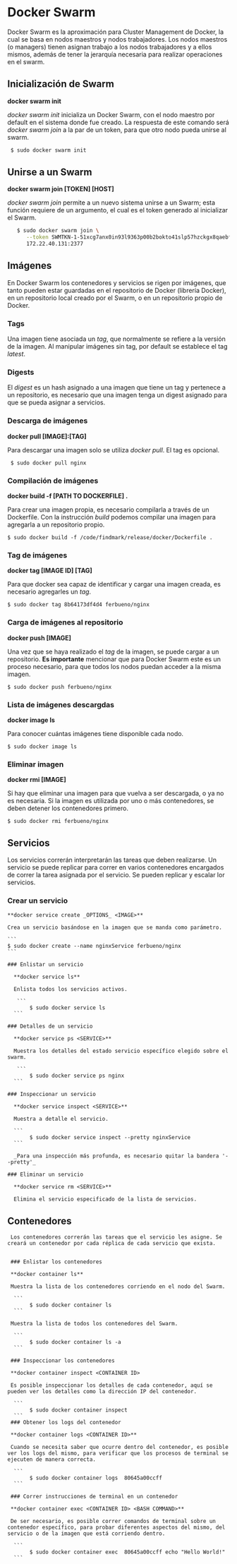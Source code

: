 # Docker Swarm

Docker Swarm es la aproximación para Cluster Management de Docker, la cual se basa en nodos maestros y nodos trabajadores. Los nodos maestros (o managers) tienen asignan trabajo a los nodos trabajadores y a ellos mismos, además de tener la jerarquía necesaria para realizar operaciones en el swarm.

## Inicialización de Swarm

 **docker swarm init**

_docker swarm init_ inicializa un Docker Swarm, con el nodo maestro por default en el sistema donde fue creado. La respuesta de este comando será _docker swarm join_ a la par de un token, para que otro nodo pueda unirse al swarm.

```sh
 $ sudo docker swarm init
```

## Unirse a un Swarm
 
 **docker swarm join [TOKEN] [HOST]**
 
   _docker swarm join_ permite a un nuevo sistema unirse a un Swarm; esta función requiere de un argumento, el cual es el token generado al inicializar el Swarm.

   ```sh
  	  $ sudo docker swarm join \
  	     --token SWMTKN-1-51xcg7anx0in93l9363p00b2bokto41slp57hzckgx8qaebfdw-8yirvjqcprnr1qb7wi7f4onjj \
  	     172.22.40.131:2377
   ```

 ## Imágenes

   En Docker Swarm los contenedores y servicios se rigen por imágenes, que tanto pueden estar guardadas en el repositorio de Docker (librería Docker), en un repositorio local creado por el Swarm, o en un repositorio propio de Docker.

  ### Tags

  Una imagen tiene asociada un _tag_, que normalmente se refiere a la versión de la imagen. Al manipular imágenes sin tag, por default se establece el tag _latest_.

  ### Digests

  El _digest_ es un hash asignado a una imagen que tiene un tag y pertenece a un repositorio, es necesario que una imagen tenga un digest asignado para que se pueda asignar a servicios.

  ### Descarga de imágenes

  **docker pull [IMAGE]:[TAG]**

  Para descargar una imagen solo se utiliza _docker pull_. El tag es opcional.

   ``` 
    $ sudo docker pull nginx
   ``` 
  ### Compilación de imágenes

  **docker build -f [PATH TO DOCKERFILE] .**

   Para crear una imagen propia, es necesario compilarla a través de un Dockerfile. Con la instrucción _build_ podemos compilar una imagen para agregarla a un repositorio propio.

   ``` 
   $ sudo docker build -f /code/findmark/release/docker/Dockerfile .
   ``` 
  ### Tag de imágenes

  **docker tag [IMAGE ID] [TAG]**

   Para que docker sea capaz de identificar y cargar una imagen creada, es necesario agregarles un _tag_.

   ``` 
   $ sudo docker tag 8b64173df4d4 ferbueno/nginx
   ```

  ### Carga de imágenes al repositorio

  **docker push [IMAGE]**

  Una vez que se haya realizado el _tag_ de la imagen, se puede cargar a un repositorio. **Es importante** mencionar que para Docker Swarm este es un proceso necesario, para que todos los nodos puedan acceder a la misma imagen.

  ``` 
  $ sudo docker push ferbueno/nginx
  ```

  ### Lista de imágenes descargdas

  **docker image ls**

  Para conocer cuántas imágenes tiene disponible cada nodo.

  ``` 
  $ sudo docker image ls
  ```
  ### Eliminar imagen

  **docker rmi [IMAGE]**

  Si hay que eliminar una imagen para que vuelva a ser descargada, o ya no es necesaria. Si la imagen es utilizada por uno o más contenedores, se deben detener los contenedores primero.

  ``` 
  $ sudo docker rmi ferbueno/nginx
  ```

 ## Servicios

   Los servicios correrán interpretarán las tareas que deben realizarse. Un servicio se puede replicar para correr en varios contenedores encargados de correr la tarea asignada por el servicio. Se pueden replicar y escalar lor servicios.

   ### Crear un servicio

    **docker service create _OPTIONS_ <IMAGE>**

    Crea un servicio basándose en la imagen que se manda como parámetro.
 
    ``` 
	$ sudo docker create --name nginxService ferbueno/nginx
    ```

    ### Enlistar un servicio

      **docker service ls**

      Enlista todos los servicios activos.

       ``` 
	       $ sudo docker service ls
      ```

    ### Detalles de un servicio

      **docker service ps <SERVICE>**

      Muestra los detalles del estado servicio específico elegido sobre el swarm.

       ``` 
	       $ sudo docker service ps nginx
      ```

    ### Inspeccionar un servicio

      **docker service inspect <SERVICE>**

      Muestra a detalle el servicio.

      ``` 
	       $ sudo docker service inspect --pretty nginxService
      ```

      _Para una inspección más profunda, es necesario quitar la bandera '--pretty'_

    ### Eliminar un servicio

      **docker service rm <SERVICE>**

      Elimina el servicio especificado de la lista de servicios.

 ## Contenedores

     Los contenedores correrán las tareas que el servicio les asigne. Se creará un contenedor por cada réplica de cada servicio que exista.


     ### Enlistar los contenedores

     **docker container ls**

     Muestra la lista de los contenedores corriendo en el nodo del Swarm.

      ``` 
	       $ sudo docker container ls
      ```

     Muestra la lista de todos los contenedores del Swarm.

      ``` 
	       $ sudo docker container ls -a
      ```

     ### Inspeccionar los contenedores

     **docker container inspect <CONTAINER ID>

     Es posible inspeccionar los detalles de cada contenedor, aquí se pueden ver los detalles como la dirección IP del contenedor.

      ``` 
	       $ sudo docker container inspect 
      ```
     ### Obtener los logs del contenedor

     **docker container logs <CONTAINER ID>**

     Cuando se necesita saber que ocurre dentro del contenedor, es posible ver los logs del mismo, para verificar que los procesos de terminal se ejecuten de manera correcta.

      ``` 
	       $ sudo docker container logs  80645a00ccff
      ```   

     ### Correr instrucciones de terminal en un contenedor

     **docker container exec <CONTAINER ID> <BASH COMMAND>** 

     De ser necesario, es posible correr comandos de terminal sobre un contenedor específico, para probar diferentes aspectos del mismo, del servicio o de la imagen que está corriendo dentro.

      ``` 
	       $ sudo docker container exec  80645a00ccff echo "Hello World!"
      ```

